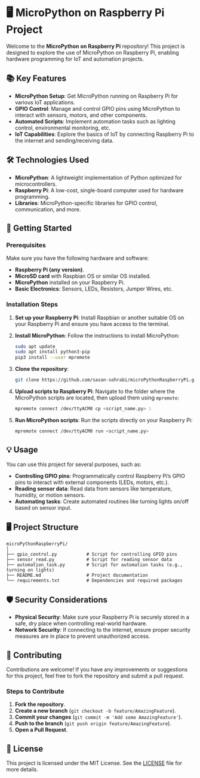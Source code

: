 
# 🖥️ MicroPython on Raspberry Pi Project

Welcome to the **MicroPython on Raspberry Pi** repository! This project is designed to explore the use of MicroPython on Raspberry Pi, enabling hardware programming for IoT and automation projects. 

## 📚 Key Features

- **MicroPython Setup**: Get MicroPython running on Raspberry Pi for various IoT applications.
- **GPIO Control**: Manage and control GPIO pins using MicroPython to interact with sensors, motors, and other components.
- **Automated Scripts**: Implement automation tasks such as lighting control, environmental monitoring, etc.
- **IoT Capabilities**: Explore the basics of IoT by connecting Raspberry Pi to the internet and sending/receiving data.

## 🛠️ Technologies Used

- **MicroPython**: A lightweight implementation of Python optimized for microcontrollers.
- **Raspberry Pi**: A low-cost, single-board computer used for hardware programming.
- **Libraries**: MicroPython-specific libraries for GPIO control, communication, and more.
  
## 🚀 Getting Started

### Prerequisites

Make sure you have the following hardware and software:

- **Raspberry Pi (any version)**.
- **MicroSD card** with Raspbian OS or similar OS installed.
- **MicroPython** installed on your Raspberry Pi.
- **Basic Electronics**: Sensors, LEDs, Resistors, Jumper Wires, etc.

### Installation Steps

1. **Set up your Raspberry Pi**:
   Install Raspbian or another suitable OS on your Raspberry Pi and ensure you have access to the terminal.
   
2. **Install MicroPython**:
   Follow the instructions to install MicroPython:
   ```bash
   sudo apt update
   sudo apt install python3-pip
   pip3 install --user mpremote
   ```

3. **Clone the repository**:
   ```bash
   git clone https://github.com/sasan-sohrabi/microPythonRaspberryPi.git
   ```

4. **Upload scripts to Raspberry Pi**:
   Navigate to the folder where the MicroPython scripts are located, then upload them using `mpremote`:
   ```bash
   mpremote connect /dev/ttyACM0 cp <script_name.py> :
   ```

5. **Run MicroPython scripts**:
   Run the scripts directly on your Raspberry Pi:
   ```bash
   mpremote connect /dev/ttyACM0 run <script_name.py>
   ```

## 💡 Usage

You can use this project for several purposes, such as:

- **Controlling GPIO pins**: Programmatically control Raspberry Pi’s GPIO pins to interact with external components (LEDs, motors, etc.).
- **Reading sensor data**: Read data from sensors like temperature, humidity, or motion sensors.
- **Automating tasks**: Create automated routines like turning lights on/off based on sensor input.

## 🖥️ Project Structure

```
microPythonRaspberryPi/
│
├── gpio_control.py           # Script for controlling GPIO pins
├── sensor_read.py            # Script for reading sensor data
├── automation_task.py        # Script for automation tasks (e.g., turning on lights)
├── README.md                 # Project documentation
└── requirements.txt          # Dependencies and required packages
```

## 🛡️ Security Considerations

- **Physical Security**: Make sure your Raspberry Pi is securely stored in a safe, dry place when controlling real-world hardware.
- **Network Security**: If connecting to the internet, ensure proper security measures are in place to prevent unauthorized access.

## 🤝 Contributing

Contributions are welcome! If you have any improvements or suggestions for this project, feel free to fork the repository and submit a pull request.

### Steps to Contribute

1. **Fork the repository**.
2. **Create a new branch** (`git checkout -b feature/AmazingFeature`).
3. **Commit your changes** (`git commit -m 'Add some AmazingFeature'`).
4. **Push to the branch** (`git push origin feature/AmazingFeature`).
5. **Open a Pull Request**.

## 📄 License

This project is licensed under the MIT License. See the [LICENSE](LICENSE) file for more details.
